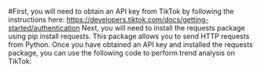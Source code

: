 #First, you will need to obtain an API key from TikTok by following the instructions here: https://developers.tiktok.com/docs/getting-started/authentication
Next, you will need to install the requests package using pip install requests. This package allows you to send HTTP requests from Python.
Once you have obtained an API key and installed the requests package, you can use the following code to perform trend analysis on TikTok:
